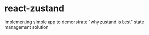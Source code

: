 # react-zustand
Implementing simple app to demonstrate "why zustand is best" state management solution
